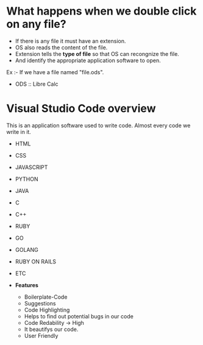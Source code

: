 # **What happens when we double click on any file?**

- If there is any file it must have an extension.
- OS also reads the content of the file.
- Extension tells the **type of file** so that OS can recongnize the file.
- And identify the appropriate application software to open.

Ex :- If we have a file named "file.ods".

- ODS :: Libre Calc

# **Visual Studio Code overview**

This is an application software used to write code. Almost every code we write in it.

- HTML
- CSS
- JAVASCRIPT
- PYTHON
- JAVA
- C
- C++
- RUBY
- GO
- GOLANG
- RUBY ON RAILS
- ETC

- **Features**
  - Boilerplate-Code
  - Suggestions
  - Code Highlighting
  - Helps to find out potential bugs in our code
  - Code Redability -> High
  - It beautifys our code.
  - User Friendly
